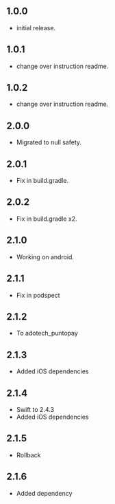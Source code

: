 
## 1.0.0

* initial release.

## 1.0.1

* change over instruction readme.

## 1.0.2

* change over instruction readme.

## 2.0.0

* Migrated to null safety.
## 2.0.1

* Fix in build.gradle.
## 2.0.2

* Fix in build.gradle x2.

## 2.1.0

* Working on android.
## 2.1.1

* Fix in podspect
## 2.1.2

* To adotech_puntopay
## 2.1.3

* Added iOS dependencies
## 2.1.4

* Swift to 2.4.3
* Added iOS dependencies
## 2.1.5

* Rollback
## 2.1.6

* Added dependency



